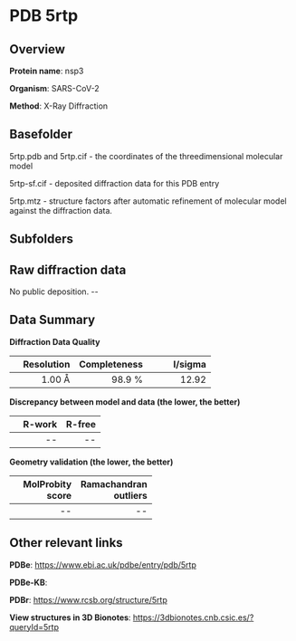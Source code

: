 # PDB 5rtp

## Overview

**Protein name**: nsp3

**Organism**: SARS-CoV-2

**Method**: X-Ray Diffraction



## Basefolder

5rtp.pdb and 5rtp.cif - the coordinates of the threedimensional molecular model

5rtp-sf.cif - deposited diffraction data for this PDB entry

5rtp.mtz - structure factors after automatic refinement of molecular model against the diffraction data.

## Subfolders









## Raw diffraction data

No public deposition. --<br> 

## Data Summary
**Diffraction Data Quality**

|   | Resolution | Completeness| I/sigma |
|---|-------------:|----------------:|--------------:|
|   |1.00 Å|98.9  %|<img width=50/>12.92|

**Discrepancy between model and data (the lower, the better)**

|   | **R-work**| **R-free**   
|---|-------------:|----------------:|           
||--|--|

**Geometry validation (the lower, the better)**

|   |**MolProbity<br>score**| **Ramachandran<br>outliers** 
|---|-------------:|----------------:|
||--|--|

 

 



## Other relevant links 
**PDBe**:  https://www.ebi.ac.uk/pdbe/entry/pdb/5rtp

**PDBe-KB**:  
 
**PDBr**: https://www.rcsb.org/structure/5rtp 

**View structures in 3D Bionotes**: https://3dbionotes.cnb.csic.es/?queryId=5rtp

